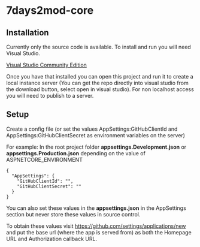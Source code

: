 # 7days2mod-core

## Installation

Currently only the source code is available. To install and run you will need Visual Studio. 

[Visual Studio Community Edition](https://www.visualstudio.com/products/visual-studio-community-vs)

Once you have that installed you can open this project and run it to create a local instance server (You can get the repo directly into visual studio from the download button, select open in visual studio). For non localhost access you will need to publish to a server.

## Setup 

Create a config file (or set the values AppSettings:GitHubClientId and AppSettings:GitHubClientSecret as environment variables on the server)

For example:
In the root project folder __appsettings.Development.json__ or __appsettings.Production.json__ depending on the value of ASPNETCORE_ENVIRONMENT

```
{
  "AppSettings": {
    "GitHubClientId": "",
    "GitHubClientSecret": ""
  }
}
```

You can also set these values in the __appsettings.json__ in the AppSettings section but never store these values in source control.

To obtain these values visit https://github.com/settings/applications/new and put the base url (where the app is served from) as both the Homepage URL and Authorization callback URL.

